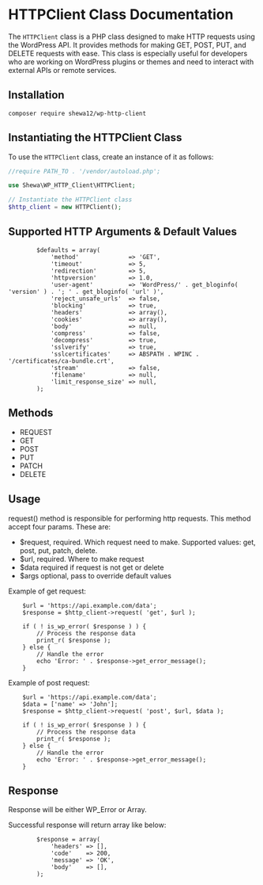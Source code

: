 # HTTPClient Class Documentation

The `HTTPClient` class is a PHP class designed to make HTTP requests using the WordPress API. It provides methods for making GET, POST, PUT, and DELETE requests with ease. This class is especially useful for developers who are working on WordPress plugins or themes and need to interact with external APIs or remote services.

## Installation

```
composer require shewa12/wp-http-client
```

## Instantiating the HTTPClient Class

To use the `HTTPClient` class, create an instance of it as follows:

```php
//require PATH_TO . '/vendor/autoload.php';

use Shewa\WP_HTTP_Client\HTTPClient;

// Instantiate the HTTPClient class
$http_client = new HTTPClient();
```

## Supported HTTP Arguments & Default Values

```
		$defaults = array(
			'method'              => 'GET',
			'timeout'             => 5,
			'redirection'         => 5,
			'httpversion'         => 1.0,
			'user-agent'          => 'WordPress/' . get_bloginfo( 'version' ) . '; ' . get_bloginfo( 'url' )',
			'reject_unsafe_urls'  => false,
			'blocking'            => true,
			'headers'             => array(),
			'cookies'             => array(),
			'body'                => null,
			'compress'            => false,
			'decompress'          => true,
			'sslverify'           => true,
			'sslcertificates'     => ABSPATH . WPINC . '/certificates/ca-bundle.crt',
			'stream'              => false,
			'filename'            => null,
			'limit_response_size' => null,
		);
```

## Methods
- REQUEST
- GET
- POST
- PUT
- PATCH
- DELETE


## Usage

request() method is responsible for performing http requests. This method accept four params. These are:

- $request, required. Which request need to make. Supported values: get, post, put, patch, delete.
- $url, required. Where to make request
- $data required if request is not get or delete
- $args optional, pass to override default values

Example of get request:
```
    $url = 'https://api.example.com/data';
    $response = $http_client->request( 'get', $url );

    if ( ! is_wp_error( $response ) ) {
        // Process the response data
        print_r( $response );
    } else {
        // Handle the error
        echo 'Error: ' . $response->get_error_message();
    }

```

Example of post request:
```
    $url = 'https://api.example.com/data';
	$data = ['name' => 'John'];
    $response = $http_client->request( 'post', $url, $data );

    if ( ! is_wp_error( $response ) ) {
        // Process the response data
        print_r( $response );
    } else {
        // Handle the error
        echo 'Error: ' . $response->get_error_message();
    }

```

## Response

Response will be either WP_Error or Array. 

Successful response will return array like below:
```
		$response = array(
			'headers' => [],
			'code'    => 200,
			'message' => 'OK',
			'body'    => [],
		);
```
